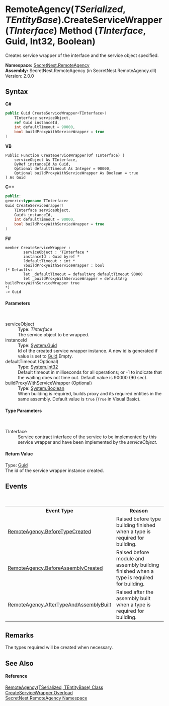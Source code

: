 # RemoteAgency(*TSerialized*, *TEntityBase*).CreateServiceWrapper(*TInterface*) Method (*TInterface*, Guid, Int32, Boolean)
 

Creates service wrapper of the interface and the service object specified.

**Namespace:**&nbsp;<a href="N_SecretNest_RemoteAgency">SecretNest.RemoteAgency</a><br />**Assembly:**&nbsp;SecretNest.RemoteAgency (in SecretNest.RemoteAgency.dll) Version: 2.0.0

## Syntax

**C#**<br />
``` C#
public Guid CreateServiceWrapper<TInterface>(
	TInterface serviceObject,
	ref Guid instanceId,
	int defaultTimeout = 90000,
	bool buildProxyWithServiceWrapper = true
)

```

**VB**<br />
``` VB
Public Function CreateServiceWrapper(Of TInterface) ( 
	serviceObject As TInterface,
	ByRef instanceId As Guid,
	Optional defaultTimeout As Integer = 90000,
	Optional buildProxyWithServiceWrapper As Boolean = true
) As Guid
```

**C++**<br />
``` C++
public:
generic<typename TInterface>
Guid CreateServiceWrapper(
	TInterface serviceObject, 
	Guid% instanceId, 
	int defaultTimeout = 90000, 
	bool buildProxyWithServiceWrapper = true
)
```

**F#**<br />
``` F#
member CreateServiceWrapper : 
        serviceObject : 'TInterface * 
        instanceId : Guid byref * 
        ?defaultTimeout : int * 
        ?buildProxyWithServiceWrapper : bool 
(* Defaults:
        let _defaultTimeout = defaultArg defaultTimeout 90000
        let _buildProxyWithServiceWrapper = defaultArg buildProxyWithServiceWrapper true
*)
-> Guid 

```


#### Parameters
&nbsp;<dl><dt>serviceObject</dt><dd>Type: *TInterface*<br />The service object to be wrapped.</dd><dt>instanceId</dt><dd>Type: <a href="https://docs.microsoft.com/dotnet/api/system.guid" target="_blank">System.Guid</a><br />Id of the created service wrapper instance. A new id is generated if value is set to <a href="https://docs.microsoft.com/dotnet/api/system.guid" target="_blank">Guid</a>.Empty.</dd><dt>defaultTimeout (Optional)</dt><dd>Type: <a href="https://docs.microsoft.com/dotnet/api/system.int32" target="_blank">System.Int32</a><br />Default timeout in milliseconds for all operations; or -1 to indicate that the waiting does not time out. Default value is 90000 (90 sec).</dd><dt>buildProxyWithServiceWrapper (Optional)</dt><dd>Type: <a href="https://docs.microsoft.com/dotnet/api/system.boolean" target="_blank">System.Boolean</a><br />When building is required, builds proxy and its required entities in the same assembly. Default value is `true` (`True` in Visual Basic).</dd></dl>

#### Type Parameters
&nbsp;<dl><dt>TInterface</dt><dd>Service contract interface of the service to be implemented by this service wrapper and have been implemented by the *serviceObject*.</dd></dl>

#### Return Value
Type: <a href="https://docs.microsoft.com/dotnet/api/system.guid" target="_blank">Guid</a><br />The id of the service wrapper instance created.

## Events
&nbsp;<table><tr><th>Event Type</th><th>Reason</th></tr><tr><td><a href="E_SecretNest_RemoteAgency_RemoteAgency_BeforeTypeCreated">RemoteAgency.BeforeTypeCreated</a></td><td>Raised before type building finished when a type is required for building.</td></tr><tr><td><a href="E_SecretNest_RemoteAgency_RemoteAgency_BeforeAssemblyCreated">RemoteAgency.BeforeAssemblyCreated</a></td><td>Raised before module and assembly building finished when a type is required for building.</td></tr><tr><td><a href="E_SecretNest_RemoteAgency_RemoteAgency_AfterTypeAndAssemblyBuilt">RemoteAgency.AfterTypeAndAssemblyBuilt</a></td><td>Raised after the assembly built when a type is required for building.</td></tr></table>

## Remarks
The types required will be created when necessary.

## See Also


#### Reference
<a href="T_SecretNest_RemoteAgency_RemoteAgency_2">RemoteAgency(TSerialized, TEntityBase) Class</a><br /><a href="Overload_SecretNest_RemoteAgency_RemoteAgency_2_CreateServiceWrapper">CreateServiceWrapper Overload</a><br /><a href="N_SecretNest_RemoteAgency">SecretNest.RemoteAgency Namespace</a><br />